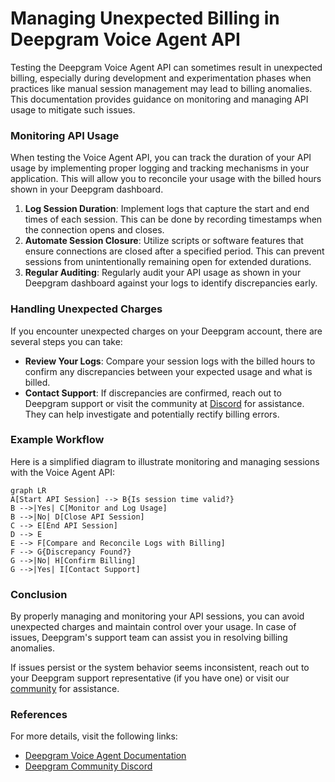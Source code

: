 # Managing Unexpected Billing in Deepgram Voice Agent API

Testing the Deepgram Voice Agent API can sometimes result in unexpected billing, especially during development and experimentation phases when practices like manual session management may lead to billing anomalies. This documentation provides guidance on monitoring and managing API usage to mitigate such issues.

### Monitoring API Usage

When testing the Voice Agent API, you can track the duration of your API usage by implementing proper logging and tracking mechanisms in your application. This will allow you to reconcile your usage with the billed hours shown in your Deepgram dashboard.

1. **Log Session Duration**: Implement logs that capture the start and end times of each session. This can be done by recording timestamps when the connection opens and closes.
2. **Automate Session Closure**: Utilize scripts or software features that ensure connections are closed after a specified period. This can prevent sessions from unintentionally remaining open for extended durations.
3. **Regular Auditing**: Regularly audit your API usage as shown in your Deepgram dashboard against your logs to identify discrepancies early.

### Handling Unexpected Charges

If you encounter unexpected charges on your Deepgram account, there are several steps you can take:

- **Review Your Logs**: Compare your session logs with the billed hours to confirm any discrepancies between your expected usage and what is billed.
- **Contact Support**: If discrepancies are confirmed, reach out to Deepgram support or visit the community at [Discord](https://discord.gg/deepgram) for assistance. They can help investigate and potentially rectify billing errors.

### Example Workflow

Here is a simplified diagram to illustrate monitoring and managing sessions with the Voice Agent API:

```mermaid
graph LR
A[Start API Session] --> B{Is session time valid?}
B -->|Yes| C[Monitor and Log Usage]
B -->|No| D[Close API Session]
C --> E[End API Session]
D --> E
E --> F[Compare and Reconcile Logs with Billing]
F --> G{Discrepancy Found?}
G -->|No| H[Confirm Billing]
G -->|Yes| I[Contact Support]
```

### Conclusion

By properly managing and monitoring your API sessions, you can avoid unexpected charges and maintain control over your usage. In case of issues, Deepgram's support team can assist you in resolving billing anomalies.

If issues persist or the system behavior seems inconsistent, reach out to your Deepgram support representative (if you have one) or visit our [community](https://discord.gg/deepgram) for assistance.

### References

For more details, visit the following links:

- [Deepgram Voice Agent Documentation](https://developers.deepgram.com/docs/voice-agent)
- [Deepgram Community Discord](https://discord.gg/deepgram)
